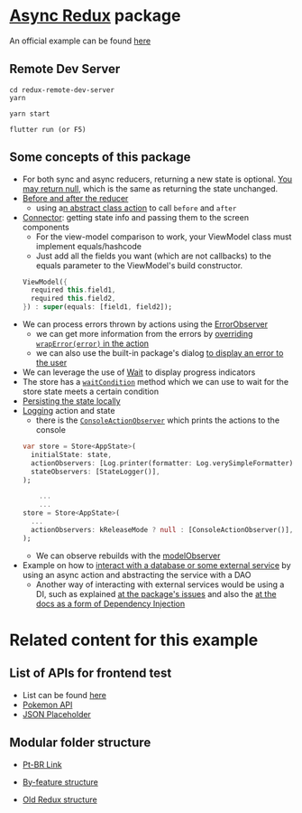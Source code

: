 # [Async Redux](https://pub.dev/packages/async_redux) package


An official example can be found [here](https://github.com/marcglasberg/redux_app_example)

## Remote Dev Server

```
cd redux-remote-dev-server
yarn 

yarn start

flutter run (or F5)
```

## Some concepts of this package

- For both sync and async reducers, returning a new state is optional. [You may return null](https://pub.dev/packages/async_redux#changing-state-is-optional), which is the same as returning the state unchanged.
- [Before and after the reducer](https://pub.dev/packages/async_redux#before-and-after-the-reducer)
  - using a[n abstract class action](https://pub.dev/packages/async_redux#abstract-before-and-after) to call `before` and `after` 
- [Connector](https://pub.dev/packages/async_redux#connector): getting state info and passing them to the screen components
  - For the view-model comparison to work, your ViewModel class must implement equals/hashcode
  - Just add all the fields you want (which are not callbacks) to the equals parameter to the ViewModel's build constructor.
  ```dart
  ViewModel({
    required this.field1,
    required this.field2,
  }) : super(equals: [field1, field2]);
  ```
- We can process errors thrown by actions using the [ErrorObserver](https://pub.dev/packages/async_redux#processing-errors-thrown-by-actions)
  - we can get more information from the errors by [overriding `wrapError(error)` in the action ](https://pub.dev/packages/async_redux#giving-better-error-messages)
  - we can also use the built-in package's dialog [to display an error to the user](https://pub.dev/packages/async_redux#user-exceptions)
- We can leverage the use of [Wait](https://pub.dev/packages/async_redux#progress-indicators) to display progress indicators
- The store has a [`waitCondition`](https://pub.dev/packages/async_redux#waiting-until-the-state-meets-a-certain-condition) method which we can use to wait for the store state meets a certain condition
- [Persisting the state locally](https://pub.dev/packages/async_redux#persistence)
- [Logging](https://pub.dev/packages/async_redux#logging) action and state
  - there is the [`ConsoleActionObserver`](https://pub.dev/packages/async_redux#printing-actions-to-the-console) which prints the actions to the console
  ```dart
  var store = Store<AppState>(
    initialState: state,
    actionObservers: [Log.printer(formatter: Log.verySimpleFormatter)],
    stateObservers: [StateLogger()],
  );

      ...
      ...
  store = Store<AppState>(
    ...
    actionObservers: kReleaseMode ? null : [ConsoleActionObserver()],
  );
  ```
  - We can observe rebuilds with the [modelObserver](https://pub.dev/packages/async_redux#observing-rebuilds)
- Example on how to [interact with a database or some external service](https://pub.dev/packages/async_redux#how-to-interact-with-the-database) by using an async action and abstracting the service with a DAO
  - Another way of interacting with external services would be using a DI, such as explained [at the package's issues](https://github.com/marcglasberg/async_redux/issues/107#issuecomment-863830998) and also the [at the docs as a form of Dependency Injection](https://pub.dev/packages/async_redux#dependency-injection)

# Related content for this example

## List of APIs for frontend test

- List can be found [here](https://dev.to/aumayeung/free-and-fake-apis-you-can-use-to-practice-front-end-development-4eck)
- [Pokemon API](https://pokeapi.co/)
- [JSON Placeholder](https://jsonplaceholder.typicode.com/)

## Modular folder structure

- [Pt-BR Link](https://www.youtube.com/watch?v=67VhBLg89Xk&t=379s&ab_channel=Flutterando)
- [By-feature structure](https://codewithandrea.com/articles/flutter-project-structure/)

- [Old Redux structure](https://github.com/psatler/reactjs-redux-sagas/tree/master/src/store/modules/cart)
